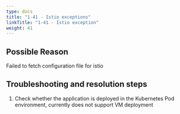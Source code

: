 ```yaml
---
type: docs
title: "1-41 - Istio exceptions"
linkTitle: "1-41 - Istio exception"
weight: 41
---
```


## Possible Reason

Failed to fetch configuration file for istio

## Troubleshooting and resolution steps

1. Check whether the application is deployed in the Kubernetes Pod environment, currently does not support VM deployment

<p style="margin-top: 3rem;"> </p>